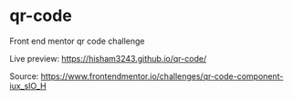 # qr-code
Front end mentor qr code challenge


Live preview: 
https://hisham3243.github.io/qr-code/

Source: 
https://www.frontendmentor.io/challenges/qr-code-component-iux_sIO_H
